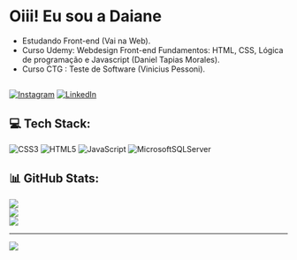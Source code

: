 # Oiii! Eu sou a Daiane
- Estudando Front-end (Vai na Web). 
- Curso Udemy: Webdesign Front-end Fundamentos: HTML, CSS, Lógica de programação e Javascript (Daniel Tapias Morales). 
- Curso CTG : Teste de Software (Vinicius Pessoni). 

## 
[![Instagram](https://img.shields.io/badge/Instagram-%23E4405F.svg?logo=Instagram&logoColor=white)](https://www.instagram.com/daianefsilvadai/?igshid=NTc4MTIwNjQ2YQ%3D%3D) [![LinkedIn](https://img.shields.io/badge/LinkedIn-%230077B5.svg?logo=linkedin&logoColor=white)](https://linkedin.com/in/daiane-ferreira-719434258/) 

## 💻 Tech Stack:
![CSS3](https://img.shields.io/badge/css3-%231572B6.svg?style=flat&logo=css3&logoColor=white) ![HTML5](https://img.shields.io/badge/html5-%23E34F26.svg?style=flat&logo=html5&logoColor=white) ![JavaScript](https://img.shields.io/badge/javascript-%23323330.svg?style=flat&logo=javascript&logoColor=%23F7DF1E) ![MicrosoftSQLServer](https://img.shields.io/badge/Microsoft%20SQL%20Sever-CC2927?style=flat&logo=microsoft%20sql%20server&logoColor=white)

## 📊 GitHub Stats:
![](https://github-readme-stats.vercel.app/api?username=Daianefsilvadai&theme=calm&hide_border=true&include_all_commits=false&count_private=false)<br/>
![](https://github-readme-streak-stats.herokuapp.com/?user=Daianefsilvadai&theme=calm&hide_border=true)<br/>
![](https://github-readme-stats.vercel.app/api/top-langs/?username=Daianefsilvadai&theme=calm&hide_border=true&include_all_commits=false&count_private=false&layout=compact)

---
[![](https://visitcount.itsvg.in/api?id=Daianefsilvadai&icon=4&color=2)](https://visitcount.itsvg.in)

<!-- Proudly created with GPRM ( https://gprm.itsvg.in ) -->
